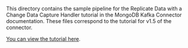 This directory contains the sample pipeline for the Replicate Data with a Change Data
Capture Handler tutorial in the MongoDB Kafka Connector documentation. These
files correspond to the tutorial for
v1.5 of the connector.

[You can view the tutorial here](https://docs.mongodb.com/kafka-connector/v1.5/tutorials/replicate-with-cdc/).
